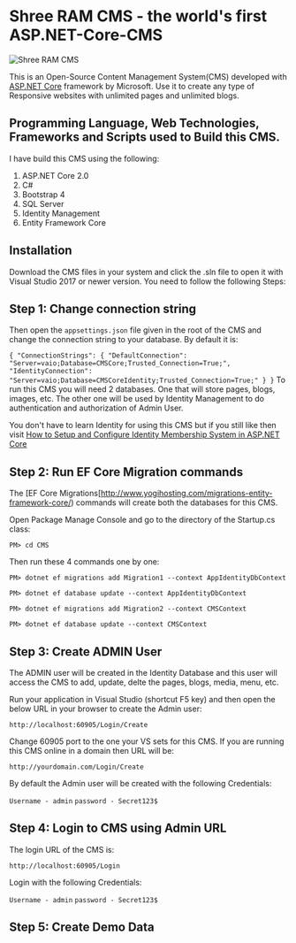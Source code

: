 # Shree RAM CMS - the world's first ASP.NET-Core-CMS
![Shree RAM CMS](https://raw.githubusercontent.com/yogyogi/ASP.NET-Core-CMS/master/sree-ram-cms.png)

This is an Open-Source Content Management System(CMS) developed with [ASP.NET Core](http://www.yogihosting.com/category/aspnet-core/) framework by Microsoft. Use it to create any type of Responsive websites with unlimited pages and unlimited blogs.

## Programming Language, Web Technologies, Frameworks and Scripts used to Build this CMS.

I have build this CMS using the following:

1. ASP.NET Core 2.0
2. C#
3. Bootstrap 4
4. SQL Server
5. Identity Management
6. Entity Framework Core

## Installation

Download the CMS files in your system and click the .sln file to open it with Visual Studio 2017 or newer version. You need to follow the following Steps:

## Step 1: Change connection string

Then open the `appsettings.json` file given in the root of the CMS and change the connection string to your database. By default it is:

`
{
  "ConnectionStrings": {
    "DefaultConnection": "Server=vaio;Database=CMSCore;Trusted_Connection=True;",
    "IdentityConnection": "Server=vaio;Database=CMSCoreIdentity;Trusted_Connection=True;"
 }
}
`
To run this CMS you will need 2 databases. One that will store pages, blogs, images, etc. The other one will be used by Identity Management to do authentication and authorization of Admin User.

You don't have to learn Identity for using this CMS but if you still like then visit [How to Setup and Configure Identity Membership System in ASP.NET Core](http://www.yogihosting.com/aspnet-core-identity-setup/)

## Step 2: Run EF Core Migration commands

The [EF Core Migrations[http://www.yogihosting.com/migrations-entity-framework-core/) commands will create both the databases for this CMS.

Open Package Manage Console and go to the directory of the Startup.cs class:

`PM> cd CMS`

Then run these 4 commands one by one:

`PM> dotnet ef migrations add Migration1 --context AppIdentityDbContext`

`PM> dotnet ef database update --context AppIdentityDbContext`

`PM> dotnet ef migrations add Migration2 --context CMSContext`

`PM> dotnet ef database update --context CMSContext`

## Step 3: Create ADMIN User

The ADMIN user will be created in the Identity Database and this user will access the CMS to add, update, delte the pages, blogs, media, menu, etc.

Run your application in Visual Studio (shortcut F5 key) and then open the below URL in your browser to create the Admin user:

`http://localhost:60905/Login/Create`

Change 60905 port to the one your VS sets for this CMS. If you are running this CMS online in a domain then URL will be:

`http://yourdomain.com/Login/Create`

By default the Admin user will be created with the following Credentials:

`Username - admin`
`password - Secret123$`

## Step 4: Login to CMS using Admin URL

The login URL of the CMS is:

`http://localhost:60905/Login`

Login with the following Credentials:

`Username - admin`
`password - Secret123$`

## Step 5: Create Demo Data





